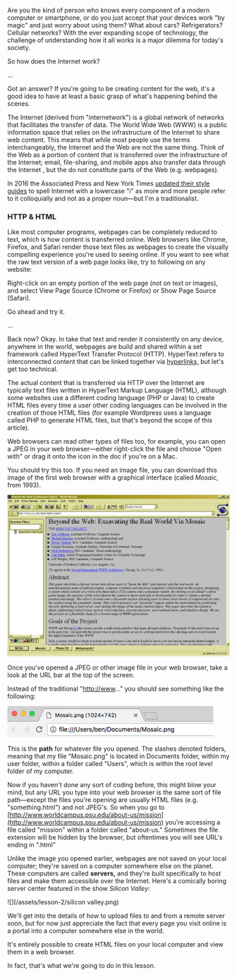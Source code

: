 Are you the kind of person who knows every component of a modern computer or smartphone, or do you just accept that your devices work "by magic" and just worry about using them? What about cars? Refrigerators? Cellular networks? With the ever expanding scope of technology, the challenge of understanding how it all works is a major dilemma for today's society.

So how does the Internet work?

...

Got an answer? If you're going to be creating content for the web, it's a good idea to have at least a basic grasp of what's happening behind the scenes.

The Internet \(derived from "internetwork"\) is a global network of networks  that facilitates the transfer of data. The World Wide Web \(WWW\) is a public information space that relies on the infrastructure of the Internet to share web content. This means that while most people use the terms interchangeably, the Internet and the Web are not the same thing. Think of the Web as a portion of content that is transferred over the infrastructure of the Internet; email, file-sharing, and mobile apps also transfer data through the Internet , but the do not constitute parts of the Web \(e.g. webpages\).

In 2016 the Associated Press and New York Times [updated their style guides](https://www.nytimes.com/2016/06/02/insider/now-it-is-official-the-internet-is-over.html) to spell Internet with a lowercase "i" as more and more people refer to it colloquially and not as a proper noun—but I'm a traditionalist.

### HTTP & HTML

Like most computer programs, webpages can be completely reduced to text, which is how content is transferred online. Web browsers like Chrome, Firefox, and Safari render those text files as webpages to create the visually compelling experience you're used to seeing online. If you want to see what the raw text version of a web page looks like, try to following on any website:

Right-click on an empty portion of the web page \(not on text or images\), and select View Page Source \(Chrome or Firefox\) or Show Page Source \(Safari\).

Go ahead and try it.

...

Back now? Okay. In take that text and render it consistently on any device, anywhere in the world, webpages are build and shared within a set framework called HyperText Transfer Protocol \(HTTP\). HyperText refers to interconnected content that can be linked together via [hyperlinks,](https://en.wikipedia.org/wiki/Hyperlink) but let's get too technical.

The actual content that is transferred via HTTP over the Internet are typically text files written in HyperText Markup Language \(HTML\), although some websites use a different coding language \(PHP or Java\) to create HTML files every time a user other coding languages can be involved in the creation of those HTML files \(for example Wordpress uses a language called PHP to generate HTML files, but that's beyond the scope of this article\).

Web browsers can read other types of files too, for example, you can open a JPEG in your web browser—either right-click the file and choose "Open with" or drag it onto the icon in the doc if you're on a Mac.

You should try this too. If you need an image file, you can download this image of the first web browser with a graphical interface \(called _Mosaic_, from 1993\).

![](/assets/lesson-2/Mosaic.png)

Once you've opened a JPEG or other image file in your web browser, take a look at the URL bar at the top of the screen.

Instead of the traditional "[http://www](http://www)..." you should see something like the following:

![](/assets/lesson-2/local-file.png)

This is the **path** for whatever file you opened. The slashes denoted folders, meaning that my file "Mosaic.png" is located in Documents folder, within my user folder, within a folder called "Users", which is within the root level folder of my computer.

Now if you haven't done any sort of coding before, this might blow your mind, but any URL you type into your web browser is the same sort of file path—except the files you're opening are usually HTML files \(e.g. "something.html"\) and not JPEG's. So when you go to [http://www.worldcampus.psu.edu/about-us/mission](http://www.worldcampus.psu.edu/about-us/mission) you're accessing a file called "mission" within a folder called "about-us." Sometimes the file extension will be hidden by the browser, but oftentimes you will see URL's ending in ".html"

Unlike the image you opened earlier, webpages are not saved on your local computer; they're saved on a computer somewhere else on the planet. These computers are called **servers,** and they're built specifically to host files and make them accessible over the Internet. Here's a comically boring server center featured in the show _Silicon Valley_:

![](/assets/lesson-2/silicon valley.png)

We'll get into the details of how to upload files to and from a remote server soon, but for now just appreciate the fact that every page you visit online is a portal into a computer somewhere else in the world.

It's entirely possible to create HTML files on your local computer and view them in a web browser.

In fact, that's what we're going to do in this lesson.

